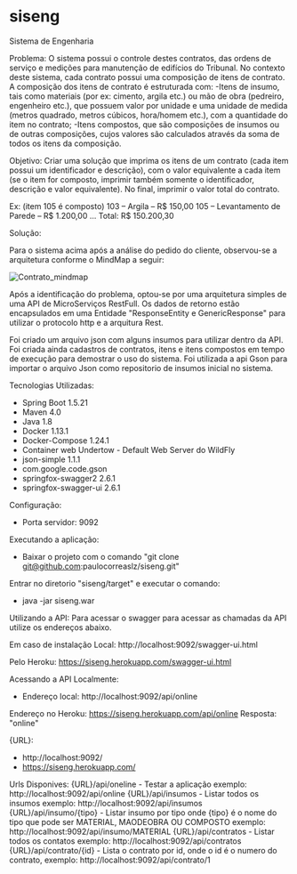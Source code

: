 # siseng
Sistema de Engenharia

Problema:
O sistema possui o controle destes contratos, das ordens de serviço e medições para manutenção de edifícios do Tribunal.
No contexto deste sistema, cada contrato possui uma composição de itens de contrato. A composição dos itens de contrato é estruturada com:
-Itens de insumo, tais como materiais (por ex: cimento, argila etc.) ou mão de obra (pedreiro, engenheiro etc.), que possuem valor por unidade e uma unidade de medida (metros quadrado, metros cúbicos, hora/homem etc.), com a quantidade do item no contrato;
-Itens compostos, que são composições de insumos ou de outras composições, cujos valores são calculados através da soma de todos os itens da composição.

Objetivo:
Criar uma solução que imprima os itens de um contrato (cada item possui um identificador e descrição), com o valor equivalente a cada item (se o item for composto, imprimir também somente o identificador, descrição e valor equivalente). 
No final, imprimir o valor total do contrato.

Ex: (item 105 é composto)
103 – Argila – R$ 150,00
105 – Levantamento de Parede – R$ 1.200,00
...
	Total: R$ 150.200,30

Solução:

Para o sistema acima após a análise do pedido do cliente, observou-se a arquitetura conforme o MindMap a seguir:

![Contrato_mindmap](https://user-images.githubusercontent.com/20933804/64403271-4f6bc480-d04e-11e9-9dcf-af9c26440e0c.jpg)

Após a identificação do problema, optou-se por uma arquitetura simples de uma API de MicroServiços RestFull.
Os dados de retorno estão encapsulados em uma Entidade "ResponseEntity e GenericResponse" para utilizar o protocolo http e a arquitura Rest.

Foi criado um arquivo json com alguns insumos para utilizar dentro da API. 
Foi criada ainda cadastros de contratos, itens e itens compostos em tempo de execução para demostrar o uso do sistema.
Foi utilizada a api Gson para importar o arquivo Json como repositorio de insumos inicial no sistema.

Tecnologias Utilizadas:
- Spring Boot 1.5.21
- Maven 4.0
- Java 1.8
- Docker 1.13.1
- Docker-Compose 1.24.1 
- Container web Undertow - Default Web Server do WildFly
- json-simple 1.1.1
- com.google.code.gson
- springfox-swagger2 2.6.1
- springfox-swagger-ui 2.6.1

Configuração:
- Porta servidor: 9092

Executando a aplicação:
- Baixar o projeto com o comando "git clone git@github.com:paulocorreaslz/siseng.git"

Entrar no diretorio "siseng/target" e executar o comando:
- java -jar siseng.war

Utilizando a API:
Para acessar o swagger para acessar as chamadas da API utilize os endereços abaixo.

Em caso de instalação Local:
http://localhost:9092/swagger-ui.html

Pelo Heroku:
https://siseng.herokuapp.com/swagger-ui.html

Acessando a API Localmente:
- Endereço local: http://localhost:9092/api/online

Endereço no Heroku:
https://siseng.herokuapp.com/api/online
Resposta: "online"

{URL}:
- http://localhost:9092/
- https://siseng.herokuapp.com/

Urls Disponives:
{URL}/api/oneline - Testar a aplicação exemplo: http://localhost:9092/api/online
{URL}/api/insumos - Listar todos os insumos exemplo: http://localhost:9092/api/insumos
{URL}/api/insumo/{tipo} -  Listar insumo por tipo onde {tipo} é o nome do tipo que pode ser MATERIAL, MAODEOBRA OU COMPOSTO exemplo: http://localhost:9092/api/insumo/MATERIAL 
{URL}/api/contratos - Listar todos os contatos exemplo: http://localhost:9092/api/contratos
{URL}/api/contrato/{id} - Lista o contrato por id, onde o id é o numero do contrato, exemplo: http://localhost:9092/api/contrato/1

